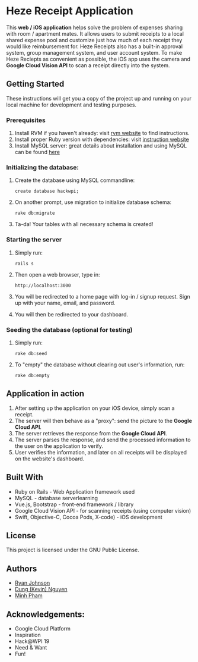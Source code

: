 # Heze Receipt Application

This __web / iOS application__ helps solve the problem of expenses sharing with room / apartment mates. It allows users to submit receipts to a local shared expense pool and customize just how much of each receipt they would like reimbursement for. Heze Receipts also has a built-in approval system, group management system, and user account system. To make Heze Reciepts as convenient as possible, the iOS app uses the camera and __Google Cloud Vision API__ to scan a receipt directly into the system.

## Getting Started
These instructions will get you a copy of the project up and running on your local machine for development and testing purposes. 

### Prerequisites

1. Install RVM if you haven't already: visit [rvm website](https://rvm.io/rvm/install) to find instructions. 
2. Install proper Ruby version with dependencies: visit [instruction website](https://www.phusionpassenger.com/library/walkthroughs/deploy/ruby/ownserver/nginx/oss/install_language_runtime.html) 
3. Install MySQL server: great details about installation and using MySQL can be found [here](https://support.rackspace.com/how-to/installing-mysql-server-on-ubuntu/)

### Initializing the database:
1. Create the database using MySQL commandline: 

    `create database hackwpi;`

2. On another prompt, use migration to initialize database schema: 

    `rake db:migrate`

3. Ta-da! Your tables with all necessary schema is created!

### Starting the server
1. Simply run:

    `rails s`

2. Then open a web browser, type in:

    `http://localhost:3000`

3. You will be redirected to a home page with log-in / signup request. Sign up with your name, email, and password. 

4. You will then be redirected to your dashboard. 

### Seeding the database (optional for testing)
1. Simply run: 
    
    `rake db:seed`

2. To "empty" the database without clearing out user's information, run: 

    `rake db:empty`


## Application in action
1. After setting up the application on your iOS device, simply scan a receipt. 
2. The server will then behave as a "proxy": send the picture to the __Google Cloud API__. 
3. The server retrieves the response from the __Google Cloud API__.
4. The server parses the response, and send the processed information to the user on the application to verify. 
5. User verifies the information, and later on all receipts will be displayed on the website's dashboard.


## Built With
- Ruby on Rails - Web Application framework used
- MySQL - database serverlearning
- Vue.js, Bootstrap - front-end framework / library 
- Google Cloud Vision API - for scanning receipts (using computer vision)
- Swift, Objective-C, Cocoa Pods, X-code) - iOS development

## License

This project is licensed under the GNU Public License.

## Authors
- [Ryan Johnson](https://github.com/ryodine)
- [Dung (Kevin) Nguyen](http://github.com/tdn90)
- [Minh Pham](https://github.com/mnpham0417)

## Acknowledgements: 
- Google Cloud Platform
- Inspiration
- Hack@WPI 19
- Need & Want
- Fun!

